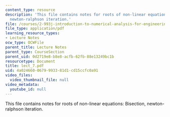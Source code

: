```yaml
---
content_type: resource
description: 'This file contains notes for roots of non-linear equations: Bisection,
  newton-ralphson iteration.'
file: /courses/2-993j-introduction-to-numerical-analysis-for-engineering-13-002j-spring-2005/4a0246600679993381d1cd15ccfc0a91_lect_7.pdf
file_type: application/pdf
learning_resource_types:
- Lecture Notes
ocw_type: OCWFile
parent_title: Lecture Notes
parent_type: CourseSection
parent_uid: 0d2719e8-b8e8-acfb-62fb-88e13249bc1b
resourcetype: Document
title: lect_7.pdf
uid: 4a024660-0679-9933-81d1-cd15ccfc0a91
video_files:
  video_thumbnail_file: null
video_metadata:
  youtube_id: null
---
```

This file contains notes for roots of non-linear equations: Bisection, newton-ralphson iteration.

